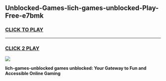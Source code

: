 
## Unblocked-Games-lich-games-unblocked-Play-Free-e7bmk
<h3>
<a href="https://premium76.site?title=lich-games-unblocked&ref=18A">CLICK TO PLAY</a></h3>
<hr>

<h3>
<a href="https://premium76.site?title=lich-games-unblocked&ref=18A">CLICK 2 PLAY</a>
  
</h3>

<a href="https://premium76.site?title=lich-games-unblocked&ref=18A"><img src="https://clearcache.store/games.png"></a>


**lich-games-unblocked games unblocked: Your Gateway to Fun and Accessible Online Gaming**
